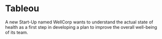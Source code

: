 # Tableou
A new Start-Up named WellCorp wants to understand the actual state of health as a first step in developing a plan to improve the overall well-being of its team.
